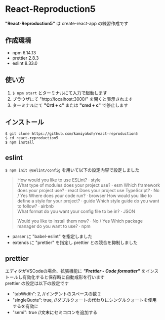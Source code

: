 # React-Reproduction5

**"React-Reproduction5"** は create-react-app の練習作成です

## 作成環境

- npm 6.14.13
- prettier 2.8.3
- eslint 8.33.0

## 使い方

1. `$ npm start` とターミナルにて入力で起動します
2. ブラウザにて "http://localhost:3000/" を開くと表示されます
3. ターミナルにて **"Crtl + c"** または **"cmd + c"** で停止します

## インストール

```
$ git clone https://github.com/kamiyakoh/react-reproduction5  
$ cd react-reproduction5  
$ npm install
```

## eslint

`$ npm init @selint/config` を用いて以下の設定内容で設定しました

> How would you like to use ESLint? · style  
> What type of modules does your project use? · esm
> Which framework does your project use? · react
> Does your project use TypeScript? · No / Yes
> Where does your code run? · browser
> How would you like to define a style for your project? · guide
> Which style guide do you want to follow? · airbnb  
> What format do you want your config file to be in? · JSON
> 
> Would you like to install them now? · No / Yes
> Which package manager do you want to use? · npm

* parser に "babel-eslint" を指定しました
* extends に "prettier" を指定し prettier との競合を抑制しました

## prettier

エディタがVSCodeの場合、拡張機能に ***"Prettier - Code formatter"*** をインストールし有効化すると保存時に自動成形を行います  
prettier の設定は以下の設定です

- "tabWidth": 2, //インデントのスペースの数 2  
- "singleQuote": true, //ダブルクォートの代わりにシングルクォートを使用するを有効に  
- "semi": true //文末にセミコロンを追加する
